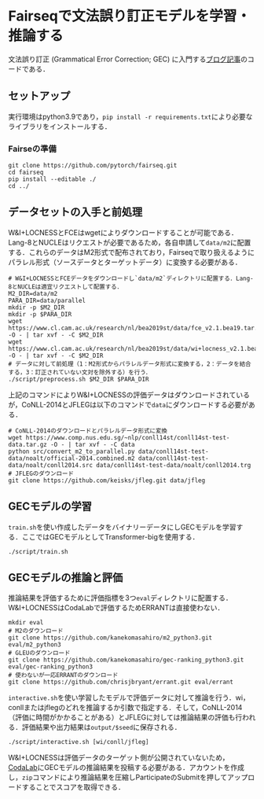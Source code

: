 # Fairseqで文法誤り訂正モデルを学習・推論する

文法誤り訂正 (Grammatical Error Correction; GEC) に入門する[ブログ記事]()のコードである．

## セットアップ

実行環境はpython3.9であり，`pip install -r requirements.txt`により必要なライブラリをインストールする．

### Fairseの準備
```shell
git clone https://github.com/pytorch/fairseq.git
cd fairseq
pip install --editable ./
cd ../
```

## データセットの入手と前処理

W&I+LOCNESSとFCEはwgetによりダウンロードすることが可能である．Lang-8とNUCLEはリクエストが必要であるため，各自申請して`data/m2`に配置する．これらのデータはM2形式で配布されており，Fairseqで取り扱えるようにパラレル形式（ソースデータとターゲットデータ）に変換する必要がある．
```shell
# W&I+LOCNESSとFCEデータをダウンロードし`data/m2`ディレクトリに配置する．Lang-8とNUCLEは適宜リクエストして配置する．
M2_DIR=data/m2
PARA_DIR=data/parallel
mkdir -p $M2_DIR
mkdir -p $PARA_DIR
wget https://www.cl.cam.ac.uk/research/nl/bea2019st/data/fce_v2.1.bea19.tar.gz -O - | tar xvf - -C $M2_DIR
wget https://www.cl.cam.ac.uk/research/nl/bea2019st/data/wi+locness_v2.1.bea19.tar.gz -O - | tar xvf - -C $M2_DIR
# データに対して前処理（1：M2形式からパラレルデータ形式に変換する，2：データを結合する，3：訂正されていない文対を除外する）を行う．
./script/preprocess.sh $M2_DIR $PARA_DIR
```

上記のコマンドによりW&I+LOCNESSの評価データはダウンロードされているが，CoNLL-2014とJFLEGは以下のコマンドで`data`にダウンロードする必要がある．

```shell
# CoNLL-2014のダウンロードとパラレルデータ形式に変換
wget https://www.comp.nus.edu.sg/~nlp/conll14st/conll14st-test-data.tar.gz -O - | tar xvf - -C data
python src/convert_m2_to_parallel.py data/conll14st-test-data/noalt/official-2014.combined.m2 data/conll14st-test-data/noalt/conll2014.src data/conll14st-test-data/noalt/conll2014.trg
# JFLEGのダウンロード
git clone https://github.com/keisks/jfleg.git data/jfleg
```

## GECモデルの学習

`train.sh`を使い作成したデータをバイナリーデータにしGECモデルを学習する．ここではGECモデルとしてTransformer-bigを使用する．
```shell
./script/train.sh
```


## GECモデルの推論と評価

推論結果を評価するために評価指標を3つ`eval`ディレクトリに配置する．W&I+LOCNESSはCodaLabで評価するためERRANTは直接使わない．
```shell
mkdir eval
# M2のダウンロード
git clone https://github.com/kanekomasahiro/m2_python3.git eval/m2_python3
# GLEUのダウンロード
git clone https://github.com/kanekomasahiro/gec-ranking_python3.git eval/gec-ranking_python3
# 使わないが一応ERRANTのダウンロード
git clone https://github.com/chrisjbryant/errant.git eval/errant
```

`interactive.sh`を使い学習したモデルで評価データに対して推論を行う．wi，conllまたはjflegのどれを推論するか引数で指定する．そして，CoNLL-2014（評価に時間がかかることがある）とJFLEGに対しては推論結果の評価も行われる．評価結果や出力結果は`output/$seed`に保存される．
```shell
./script/interactive.sh [wi/conll/jfleg]
```
W&I+LOCNESSは評価データのターゲット側が公開されていないため，[CodaLab](https://competitions.codalab.org/competitions/20228)にGECモデルの推論結果を投稿する必要がある．アカウントを作成し，`zip`コマンドにより推論結果を圧縮しParticipateのSubmitを押してアップロードすることでスコアを取得できる．


